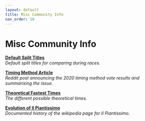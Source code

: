 ```yaml
---
layout: default
title: Misc Community Info
nav_order: 10
---
```


# Misc Community Info

**[Default Split Titles](https://smscommunity.github.io/sms-guide/community/misc/split-titles/)**  
*Default split titles for comparing during races.*  

**[Timing Method Article](https://www.reddit.com/r/speedrun/comments/f8scnj/super_mario_sunshine_hacked_file_now_legal_on/)**  
*Reddit post announcing the 2020 timing method vote results and summarising the issue.*  

**[Theoretical Fastest Times](https://smscommunity.github.io/sms-guide/community/misc/theory-fastest/)**  
*The different possible theoretical times.*  

**[Evolution of Il Piantissimo](https://imgur.com/a/Zrfw9)**  
*Documented history of the wikipedia page for Il Piantissimo.*  
